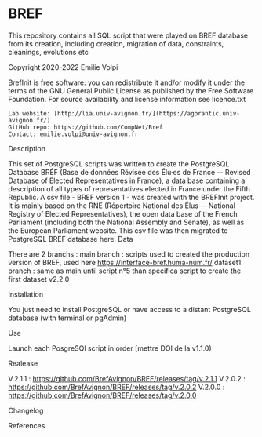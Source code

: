 # BREF

This repository contains all SQL script that were played on BREF database from its creation, including creation, migration of data, constraints, cleanings, evolutions etc

Copyright 2020-2022 Emilie Volpi

BrefInit is free software: you can redistribute it and/or modify it under the terms of the GNU General Public License as published by the Free Software Foundation. For source availability and license information see licence.txt

    Lab website: [http://lia.univ-avignon.fr/](https://agorantic.univ-avignon.fr/)
    GitHub repo: https://github.com/CompNet/Bref
    Contact: emilie.volpi@univ-avignon.fr


Description

This set of PostgreSQL scripts was written to create the PostgreSQL Database BRÉF (Base de données Révisée des Élu·es de France -- Revised Database of Elected Representatives in France), a data base containing a description of all types of representatives elected in France under the Fifth Republic. A csv file - BREF version 1 - was created with the BREFInit project. It is mainly based on the RNE (Répertoire National des Élus -- National Registry of Elected Representatives), the open data base of the French Parliament (including both the National Assembly and Senate), as well as the European Parliament website. This csv file was then migrated to PostgreSQL BREF database here.
Data

There are 2 branchs :
main branch : scripts used to created the production version of BREF, used here https://interface-bref.huma-num.fr/
dataset1 branch : same as main until script n°5 than specifica script to create the first dataset v2.2.0


Installation

You just need to install PostgreSQL or have access to a distant PostgreSQL database (with terminal or pgAdmin)
    

Use

Launch each PosgreSQl script in order
[mettre DOI de la v1.1.0)


Realease

V.2.1.1 : https://github.com/BrefAvignon/BREF/releases/tag/v.2.1.1
V.2.0.2 : https://github.com/BrefAvignon/BREF/releases/tag/v.2.0.2
V.2.0.0 : https://github.com/BrefAvignon/BREF/releases/tag/v.2.0.0


Changelog

   

References

    
